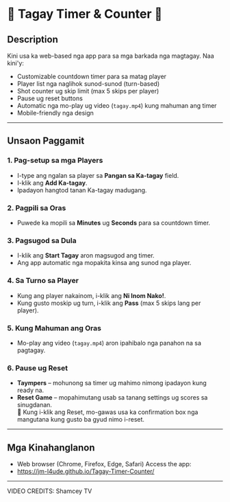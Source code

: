 # 🍻 Tagay Timer & Counter 🍻

## Description
Kini usa ka web-based nga app para sa mga barkada nga magtagay. Naa kini'y:
- Customizable countdown timer para sa matag player
- Player list nga naglihok sunod-sunod (turn-based)
- Shot counter ug skip limit (max 5 skips per player)
- Pause ug reset buttons
- Automatic nga mo-play ug video (`tagay.mp4`) kung mahuman ang timer
- Mobile-friendly nga design

---

## Unsaon Paggamit

### 1. Pag-setup sa mga Players
- I-type ang ngalan sa player sa **Pangan sa Ka-tagay** field.
- I-klik ang **Add Ka-tagay**.
- Ipadayon hangtod tanan Ka-tagay madugang.

### 2. Pagpili sa Oras
- Puwede ka mopili sa **Minutes** ug **Seconds** para sa countdown timer.

### 3. Pagsugod sa Dula
- I-klik ang **Start Tagay** aron magsugod ang timer.
- Ang app automatic nga mopakita kinsa ang sunod nga player.

### 4. Sa Turno sa Player
- Kung ang player nakainom, i-klik ang **Ni Inom Nako!**.
- Kung gusto moskip ug turn, i-klik ang **Pass** (max 5 skips lang per player).

### 5. Kung Mahuman ang Oras
- Mo-play ang video (`tagay.mp4`) aron ipahibalo nga panahon na sa pagtagay.

### 6. Pause ug Reset
- **Taympers** – mohunong sa timer ug mahimo nimong ipadayon kung ready na.
- **Reset Game** – mopahimutang usab sa tanang settings ug scores sa sinugdanan.  
  🔔 Kung i-klik ang Reset, mo-gawas usa ka confirmation box nga mangutana kung gusto ba gyud nimo i-reset.

---

## Mga Kinahanglanon
- Web browser (Chrome, Firefox, Edge, Safari)
Access the app:
- https://jm-l4ude.github.io/Tagay-Timer-Counter/

---
VIDEO CREDITS: Shamcey TV 
